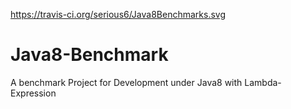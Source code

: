 https://travis-ci.org/serious6/Java8Benchmarks.svg

Java8-Benchmark
===============

A benchmark Project for Development under Java8 with Lambda-Expression
